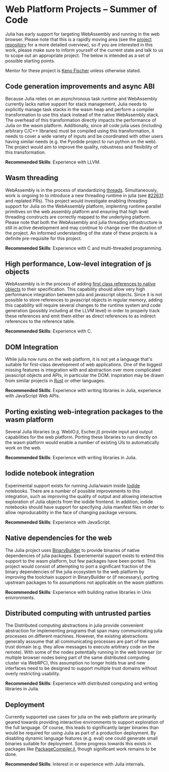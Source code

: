 
# Web Platform Projects – Summer of Code

Julia has early support for targeting WebAssembly and running in the web browser. Please note that this is a rapidly moving area (see the [project repository](https://github.com/Keno/julia-wasm) for a more detailed overview), so if you are interested in this work, please make sure to inform yourself of the current state and talk to us to scope out an appropriate project. The below is intended as a set of possible starting points.

Mentor for these project is [Keno Fischer](https://github.com/Keno) unless otherwise stated.

## Code generation improvements and async ABI

Because Julia relies on an asynchronous task runtime and WebAssembly currently lacks native support for stack management, Julia needs to explicitly manage task stacks in the wasm heap and perform a compiler transformation to use this stack instead of the native WebAssembly stack. The overhead of this transformation directly impacts the performance of Julia on the wasm platform. Additionally, since all code julia uses (including arbitrary C/C++ libraries) must be compiled using this transformation, it needs to cover a wide variety of inputs and be coordinated with other users having similar needs (e.g. the Pyodide project to run python on the web). The project would aim to improve the quality, robustness and flexibility of this transformation.

**Recommended Skills**: Experience with LLVM.

## Wasm threading

WebAssembly is in the process of standardizing [threads](https://github.com/WebAssembly/threads). Simultaneously, work is ongoing to to introduce a new threading runtime in julia (see [#22631](https://github.com/JuliaLang/julia/pull/22631) and replated PRs). This project would investigate enabling threading support for Julia on the WebAssembly platform, implenting runtime parallel primitives on the web assembly platform and ensuring that high level threading constructs are correctly mapped to the underlying platform. Please note that both the WebAssembly and julia threading infrastructure is still in active development and may continue to change over the duration of the project. An informed understanding of the state of these projects is a definite pre-requisite for this project.

**Recommended Skills**: Experience with C and multi-threaded programming.

## High performance, Low-level integration of js objects

WebAssembly is in the process of adding [first class references to native objects](https://github.com/WebAssembly/reference-types) to their specification. This capability should allow very high performance integration between julia and javascript objects. Since it is not possible to store references to javascript objects in regular memory, adding this capability will require several changes to the runtime system and code generation (possibly including at the LLVM level) in order to properly track these references and emit them either as direct references to as indirect references to the reference table.

**Recommended Skills**: Experience with C.

## DOM Integration

While julia now runs on the web platform, it is not yet a language that's suitable for first-class development of web applications. One of the biggest missing features is integration with and abstraction over more complicated javascript objects and APIs, in particular the DOM. Inspiration may be drawn from similar projects in [Rust](https://github.com/koute/stdweb) or other languages.

**Recommended Skills**: Experience with writing libraries in Julia, experience with JavaScript Web APIs.

## Porting existing web-integration packages to the wasm platform

Several Julia libraries (e.g. WebIO.jl, Escher.jl) provide input and output capabilities for the web platform. Porting these libraries to run directly on the wasm platform would enable a number of existing UIs to automatically work on the web.

**Recommended Skills**: Experience with writing libraries in Julia.

## Iodide notebook integration

Experimental support exists for running Julia/wasm inside [Iodide](https://github.com/iodide-project/iodide) notebooks. There are a number of possible improvements to this integration, such as improving the quality of output and allowing interactive exploration of Julia objects from the iodide frontend. In addition, iodide notebooks should have support for specifying Julia manifest files in order to allow reproducability in the face of changing package versions.

**Recommended Skills**: Experience with JavaScript.

## Native dependencies for the web

The Julia project uses [BinaryBuilder](https://github.com/JuliaPackaging/BinaryBuilder.jl) to provide binaries of native dependencies of julia packages. Experiemental support exists to extend this support to the wasm platform, but few packages have been ported. This project would consist of attempting to port a significant fraction of the binary dependencies of the julia ecosystem to the web platform by improving the toolchain support in BinaryBuilder or (if necessary), porting upstream packages to fix assumptions not applicable on the wasm platform.

**Recommended Skills**: Experience with building native libraries in Unix enivronments.

## Distributed computing with untrusted parties

The Distributed computing abstractions in julia provide convenient abstraction for implementing programs that span many communicating julia processes on different machines. However, the existing abstractions generally asssume that all communicating processes are part of the same trust domain (e.g. they allow messages to execute arbitrary code on the remote). With some of the nodes potentially running in the web browser (or multiple browser nodes being part of the same distributed computing cluster via WebRPC), this assumption no longer holds true and new interfaces need to be designed to support multiple trust domains without overly restricting usability.

**Recommended Skills**: Experience with distributed computing and writing libraries in Julia.

## Deployment

Currently supported use cases for julia on the web platform are primarily geared towards providing interactive environments to support exploration of the full language. Of course, this leads to significantly larger binaries than would be required for using Julia as part of a production deployment. By disabling dynamic language features (e.g. eval) one could generate small binaries suitable for deployment. Some progress towards this exists in packages like [PackageCompiler.jl](https://github.com/JuliaLang/PackageCompiler.jl), though significant work remains to be done.

**Recommended Skills**: Interest in or experience with Julia internals.
